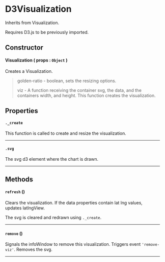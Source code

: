 # D3Visualization
Inherits from Visualization.

Requires D3.js to be previously imported.

## Constructor

#### Visualization ( props : `Object` )
 Creates a Visualization.

 > golden-ratio - boolean, sets the resizing options.
 >
 > viz - A function receiving the container svg, the data, and the containers width, and height. This function creates the visualization.

## Properties

#### `._create`
  This function is called to create and resize the visualization.

---
#### `.svg`
  The svg d3 element where the chart is drawn.

---

## Methods

#### `refresh` ()
  Clears the visualization. If the data properties contain lat lng values, updates latlngView.

  The svg is cleared and redrawn using `._create`.

---
#### `remove` ()
  Signals the infoWindow to remove this visualization.
  Triggers event `'remove-viz'`.
  Removes the svg.

---